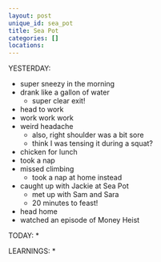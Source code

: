 ```yaml
---
layout: post
unique_id: sea_pot
title: Sea Pot
categories: []
locations: 
---
```


YESTERDAY:
* super sneezy in the morning
* drank like a gallon of water
  * super clear exit!
* head to work
* work work work
* weird headache
  * also, right shoulder was a bit sore
  * think I was tensing it during a squat?
* chicken for lunch
* took a nap
* missed climbing
  * took a nap at home instead
* caught up with Jackie at Sea Pot
  * met up with Sam and Sara
  * 20 minutes to feast!
* head home
* watched an episode of Money Heist

TODAY:
* 

LEARNINGS:
* 
